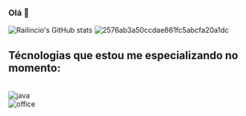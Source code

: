 ### Olá  👋

![Railincio's GitHub stats](https://github-readme-stats.vercel.app/api?username=Railincio&show_icons=true&theme=tokyonight
)
![2576ab3a50ccdae861fc5abcfa20a1dc](https://user-images.githubusercontent.com/92341710/217747914-bd58d5a4-d8b1-4b89-9168-42cd67b47fb8.gif)

## Técnologias que estou me especializando no momento:
<div style="display: inline_block"><br/>
    <img align="center" alt="java" src= "https://img.shields.io/badge/Java-ED8B00?style=for-the-badge&logo=java&logoColor=white" />
    </div>
    <img align="center" alt="office" src= "https://img.shields.io/badge/Microsoft_Office-D83B01?style=for-the-badge&logo=microsoft-office&logoColor=white" >
    <gif align="center" alt="astronauta" src= "(https://dribbble.com/shots/3798124-astronaut)" >

